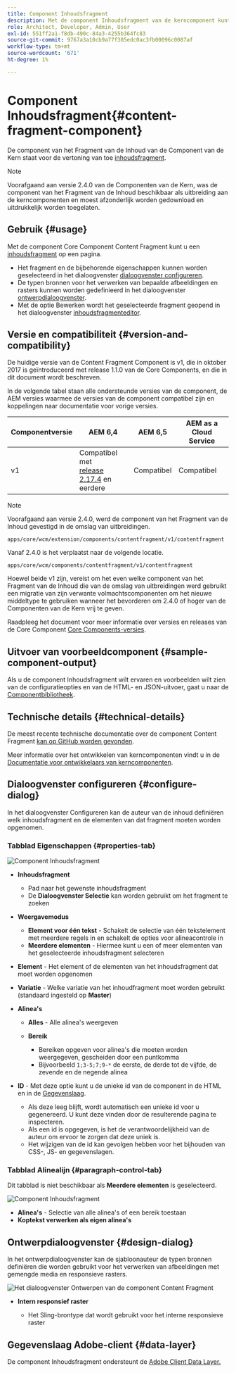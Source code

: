 ```yaml
---
title: Component Inhoudsfragment
description: Met de component Inhoudsfragment van de kerncomponent kunt u een inhoudsfragment weergeven.
role: Architect, Developer, Admin, User
exl-id: 551ff2a1-f8db-490c-84a3-4255b364fc83
source-git-commit: 9767a3a10cb9a77f385edc0ac3fb00096c0087af
workflow-type: tm+mt
source-wordcount: '671'
ht-degree: 1%

---
```


# Component Inhoudsfragment{#content-fragment-component}

De component van het Fragment van de Inhoud van de Component van de Kern staat voor de vertoning van toe [inhoudsfragment](https://experienceleague.adobe.com/docs/experience-manager-cloud-service/assets/content-fragments/content-fragments.html).

>[!NOTE]
>
>Voorafgaand aan versie 2.4.0 van de Componenten van de Kern, was de component van het Fragment van de Inhoud beschikbaar als uitbreiding aan de kerncomponenten en moest afzonderlijk worden gedownload en uitdrukkelijk worden toegelaten.

## Gebruik {#usage}

Met de component Core Component Content Fragment kunt u een [inhoudsfragment](https://experienceleague.adobe.com/docs/experience-manager-cloud-service/assets/content-fragments/content-fragments.html) op een pagina.

* Het fragment en de bijbehorende eigenschappen kunnen worden geselecteerd in het dialoogvenster [dialoogvenster configureren](#configure-dialog).
* De typen bronnen voor het verwerken van bepaalde afbeeldingen en rasters kunnen worden gedefinieerd in het dialoogvenster [ontwerpdialoogvenster](#design-dialog).
* Met de optie Bewerken wordt het geselecteerde fragment geopend in het dialoogvenster [inhoudsfragmenteditor](https://experienceleague.adobe.com/docs/experience-manager-cloud-service/assets/content-fragments/content-fragments-variations.html).

## Versie en compatibiliteit {#version-and-compatibility}

De huidige versie van de Content Fragment Component is v1, die in oktober 2017 is geïntroduceerd met release 1.1.0 van de Core Components, en die in dit document wordt beschreven.

In de volgende tabel staan alle ondersteunde versies van de component, de AEM versies waarmee de versies van de component compatibel zijn en koppelingen naar documentatie voor vorige versies.

| Componentversie | AEM 6,4 | AEM 6,5 | AEM as a Cloud Service |
|--- |--- |---|---|
| v1 | Compatibel met<br>[release 2.17.4](/help/versions.md) en eerdere | Compatibel | Compatibel |

>[!NOTE]
>
>Voorafgaand aan versie 2.4.0, werd de component van het Fragment van de Inhoud gevestigd in de omslag van uitbreidingen.
>
> `apps/core/wcm/extension/components/contentfragment/v1/contentfragment`
> 
>Vanaf 2.4.0 is het verplaatst naar de volgende locatie.
>
>`apps/core/wcm/components/contentfragment/v1/contentfragment`
>
>Hoewel beide v1 zijn, vereist om het even welke component van het Fragment van de Inhoud die van de omslag van uitbreidingen werd gebruikt een migratie van zijn verwante volmachtscomponenten om het nieuwe middeltype te gebruiken wanneer het bevorderen om 2.4.0 of hoger van de Componenten van de Kern vrij te geven.

Raadpleeg het document voor meer informatie over versies en releases van de Core Component [Core Components-versies](/help/versions.md).

## Uitvoer van voorbeeldcomponent {#sample-component-output}

Als u de component Inhoudsfragment wilt ervaren en voorbeelden wilt zien van de configuratieopties en van de HTML- en JSON-uitvoer, gaat u naar de [Componentbibliotheek](https://adobe.com/go/aem_cmp_library_cf).

## Technische details {#technical-details}

De meest recente technische documentatie over de component Content Fragment [kan op GitHub worden gevonden](https://adobe.com/go/aem_cmp_tech_cf_v1).

Meer informatie over het ontwikkelen van kerncomponenten vindt u in de [Documentatie voor ontwikkelaars van kerncomponenten](/help/developing/overview.md).

## Dialoogvenster configureren {#configure-dialog}

In het dialoogvenster Configureren kan de auteur van de inhoud definiëren welk inhoudsfragment en de elementen van dat fragment moeten worden opgenomen.

### Tabblad Eigenschappen {#properties-tab}

![Component Inhoudsfragment](/help/assets/content-fragment-edit-properties.png)

* **Inhoudsfragment**

   * Pad naar het gewenste inhoudsfragment
   * De **Dialoogvenster Selectie** kan worden gebruikt om het fragment te zoeken

* **Weergavemodus**
   * **Element voor één tekst** - Schakelt de selectie van één tekstelement met meerdere regels in en schakelt de opties voor alineacontrole in
   * **Meerdere elementen** - Hiermee kunt u een of meer elementen van het geselecteerde inhoudsfragment selecteren
* **Element** - Het element of de elementen van het inhoudsfragment dat moet worden opgenomen
* **Variatie** - Welke variatie van het inhoudfragment moet worden gebruikt (standaard ingesteld op **Master**)

* **Alinea&#39;s**

   * **Alles** - Alle alinea&#39;s weergeven
   * **Bereik**

      * Bereiken opgeven voor alinea&#39;s die moeten worden weergegeven, gescheiden door een puntkomma
      * Bijvoorbeeld `1;3-5;7;9-*` de eerste, de derde tot de vijfde, de zevende en de negende alinea
* **ID** - Met deze optie kunt u de unieke id van de component in de HTML en in de [Gegevenslaag](/help/developing/data-layer/overview.md).
   * Als deze leeg blijft, wordt automatisch een unieke id voor u gegenereerd. U kunt deze vinden door de resulterende pagina te inspecteren.
   * Als een id is opgegeven, is het de verantwoordelijkheid van de auteur om ervoor te zorgen dat deze uniek is.
   * Het wijzigen van de id kan gevolgen hebben voor het bijhouden van CSS-, JS- en gegevenslagen.

### Tabblad Alinealijn {#paragraph-control-tab}

Dit tabblad is niet beschikbaar als **Meerdere elementen** is geselecteerd.

![Component Inhoudsfragment](/help/assets/content-fragment-edit-paragraph.png)

* **Alinea&#39;s** - Selectie van alle alinea&#39;s of een bereik toestaan
* **Koptekst verwerken als eigen alinea&#39;s**

## Ontwerpdialoogvenster {#design-dialog}

In het ontwerpdialoogvenster kan de sjabloonauteur de typen bronnen definiëren die worden gebruikt voor het verwerken van afbeeldingen met gemengde media en responsieve rasters.

![Het dialoogvenster Ontwerpen van de component Content Fragment](/help/assets/content-fragment-design.png)

* **Intern responsief raster**

   * Het Sling-brontype dat wordt gebruikt voor het interne responsieve raster

## Gegevenslaag Adobe-client {#data-layer}

De component Inhoudsfragment ondersteunt de [Adobe Client Data Layer.](/help/developing/data-layer/overview.md)
